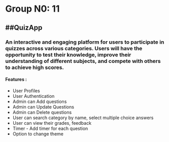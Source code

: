 #       Group N0: 11

##      ##QuizApp

###     An interactive and engaging platform for users to participate in quizzes across various categories. Users will have the opportunity to test their knowledge, improve their understanding of different subjects, and compete with others to achieve high scores.

####    Features : 
-  User Profiles
-  User Authentication
-  Admin can Add questions
-  Admin can Update Questions
-  Admin can Delete questions
-  User can search category by name, select multiple choice answers
-  User can view their grades, feedback
-  Timer - Add timer for each question 
-  Option to change theme

